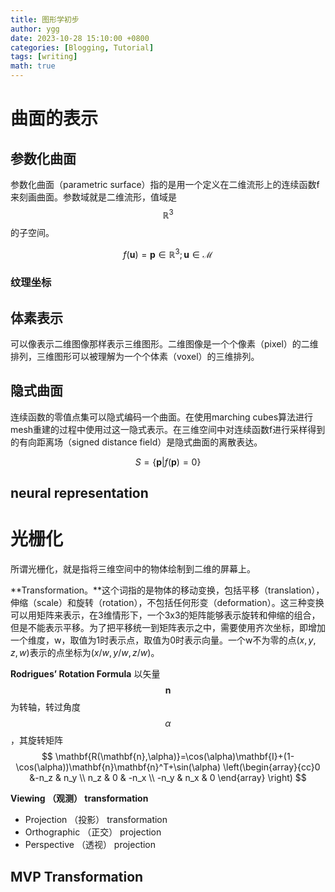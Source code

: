 ```yaml
---
title: 图形学初步
author: ygg
date: 2023-10-28 15:10:00 +0800
categories: [Blogging, Tutorial]
tags: [writing]
math: true
---
```


# 曲面的表示

## 参数化曲面
参数化曲面（parametric surface）指的是用一个定义在二维流形上的连续函数f来刻画曲面。参数域就是二维流形，值域是$$ \mathbb{R}^3 $$的子空间。

$$
f(\mathbf{u})=\mathbf{p}\in \mathbb{R}^3;\mathbf{u}\in \mathcal{M}
$$

### 纹理坐标

## 体素表示
可以像表示二维图像那样表示三维图形。二维图像是一个个像素（pixel）的二维排列，三维图形可以被理解为一个个体素（voxel）的三维排列。

## 隐式曲面
连续函数的零值点集可以隐式编码一个曲面。在使用marching cubes算法进行mesh重建的过程中使用过这一隐式表示。在三维空间中对连续函数f进行采样得到的有向距离场（signed distance field）是隐式曲面的离散表达。

$$
S=\{\mathbf{p}|f(\mathbf{p})=0\}
$$

## neural representation

# 光栅化

所谓光栅化，就是指将三维空间中的物体绘制到二维的屏幕上。

**Transformation。**这个词指的是物体的移动变换，包括平移（translation），伸缩（scale）和旋转（rotation），不包括任何形变（deformation）。这三种变换可以用矩阵来表示，在3维情形下，一个3x3的矩阵能够表示旋转和伸缩的组合，但是不能表示平移。为了把平移统一到矩阵表示之中，需要使用齐次坐标，即增加一个维度，w，取值为1时表示点，取值为0时表示向量。一个w不为零的点$(x,y,z,w)$表示的点坐标为$(x/w,y/w,z/w)$。

**Rodrigues’ Rotation Formula**
以矢量$$\mathbf{n}$$为转轴，转过角度$$\alpha$$，其旋转矩阵
$$
\mathbf{R(\mathbf{n},\alpha)}=\cos(\alpha)\mathbf{I}+(1-\cos(\alpha))\mathbf{n}\mathbf{n}^T+\sin(\alpha) \left(\begin{array}{cc}0 &-n_z & n_y \\ n_z & 0 & -n_x \\ -n_y & n_x & 0 \end{array} \right)
$$

**Viewing （观测） transformation**

- Projection （投影） transformation
- Orthographic （正交） projection
- Perspective （透视） projection


## MVP Transformation
